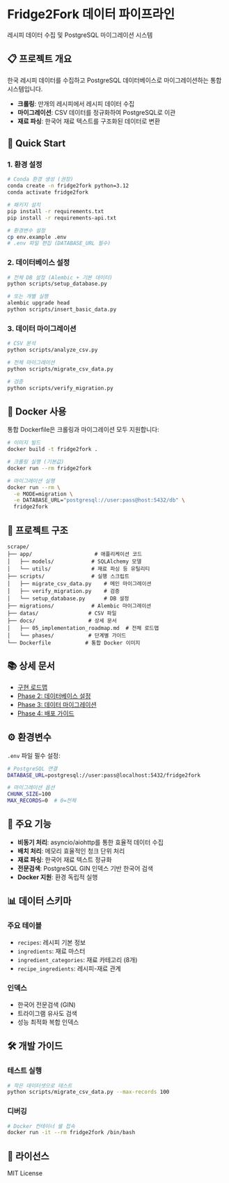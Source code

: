 # Fridge2Fork 데이터 파이프라인

레시피 데이터 수집 및 PostgreSQL 마이그레이션 시스템

## 📋 프로젝트 개요

한국 레시피 데이터를 수집하고 PostgreSQL 데이터베이스로 마이그레이션하는 통합 시스템입니다.

- **크롤링**: 만개의 레시피에서 레시피 데이터 수집
- **마이그레이션**: CSV 데이터를 정규화하여 PostgreSQL로 이관
- **재료 파싱**: 한국어 재료 텍스트를 구조화된 데이터로 변환

## 🚀 Quick Start

### 1. 환경 설정
```bash
# Conda 환경 생성 (권장)
conda create -n fridge2fork python=3.12
conda activate fridge2fork

# 패키지 설치
pip install -r requirements.txt
pip install -r requirements-api.txt

# 환경변수 설정
cp env.example .env
# .env 파일 편집 (DATABASE_URL 필수)
```

### 2. 데이터베이스 설정
```bash
# 전체 DB 설정 (Alembic + 기본 데이터)
python scripts/setup_database.py

# 또는 개별 실행
alembic upgrade head
python scripts/insert_basic_data.py
```

### 3. 데이터 마이그레이션
```bash
# CSV 분석
python scripts/analyze_csv.py

# 전체 마이그레이션
python scripts/migrate_csv_data.py

# 검증
python scripts/verify_migration.py
```

## 🐳 Docker 사용

통합 Dockerfile은 크롤링과 마이그레이션 모두 지원합니다:

```bash
# 이미지 빌드
docker build -t fridge2fork .

# 크롤링 실행 (기본값)
docker run --rm fridge2fork

# 마이그레이션 실행
docker run --rm \
  -e MODE=migration \
  -e DATABASE_URL="postgresql://user:pass@host:5432/db" \
  fridge2fork
```

## 📁 프로젝트 구조

```
scrape/
├── app/                    # 애플리케이션 코드
│   ├── models/            # SQLAlchemy 모델
│   └── utils/             # 재료 파싱 등 유틸리티
├── scripts/               # 실행 스크립트
│   ├── migrate_csv_data.py    # 메인 마이그레이션
│   ├── verify_migration.py    # 검증
│   └── setup_database.py      # DB 설정
├── migrations/            # Alembic 마이그레이션
├── datas/                # CSV 파일
├── docs/                 # 상세 문서
│   ├── 05_implementation_roadmap.md  # 전체 로드맵
│   └── phases/           # 단계별 가이드
└── Dockerfile           # 통합 Docker 이미지
```

## 📚 상세 문서

- [구현 로드맵](docs/05_implementation_roadmap.md)
- [Phase 2: 데이터베이스 설정](docs/phases/phase2_database_setup.md)
- [Phase 3: 데이터 마이그레이션](docs/phases/phase3_data_migration.md)
- [Phase 4: 배포 가이드](docs/phases/phase4_kubernetes_deployment.md)

## ⚙️ 환경변수

`.env` 파일 필수 설정:
```bash
# PostgreSQL 연결
DATABASE_URL=postgresql://user:pass@localhost:5432/fridge2fork

# 마이그레이션 옵션
CHUNK_SIZE=100
MAX_RECORDS=0  # 0=전체
```

## 🔧 주요 기능

- **비동기 처리**: asyncio/aiohttp를 통한 효율적 데이터 수집
- **배치 처리**: 메모리 효율적인 청크 단위 처리
- **재료 파싱**: 한국어 재료 텍스트 정규화
- **전문검색**: PostgreSQL GIN 인덱스 기반 한국어 검색
- **Docker 지원**: 환경 독립적 실행

## 📊 데이터 스키마

### 주요 테이블
- `recipes`: 레시피 기본 정보
- `ingredients`: 재료 마스터
- `ingredient_categories`: 재료 카테고리 (8개)
- `recipe_ingredients`: 레시피-재료 관계

### 인덱스
- 한국어 전문검색 (GIN)
- 트라이그램 유사도 검색
- 성능 최적화 복합 인덱스

## 🛠 개발 가이드

### 테스트 실행
```bash
# 작은 데이터셋으로 테스트
python scripts/migrate_csv_data.py --max-records 100
```

### 디버깅
```bash
# Docker 컨테이너 쉘 접속
docker run -it --rm fridge2fork /bin/bash
```

## 📝 라이선스

MIT License